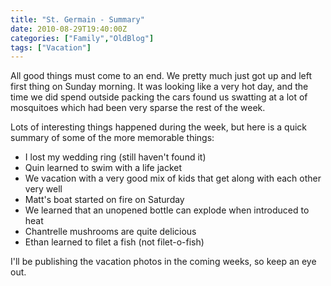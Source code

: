 ```yaml
---
title: "St. Germain - Summary"
date: 2010-08-29T19:40:00Z
categories: ["Family","OldBlog"]
tags: ["Vacation"]
---
```


All good things must come to an end.  We pretty much just got up and left first thing on Sunday morning.  It was looking like a very hot day, and the time we did spend outside packing the cars found us swatting at a lot of mosquitoes which had been very sparse the rest of the week.

Lots of interesting things happened during the week, but here is a quick summary of some of the more memorable things:

* I lost my wedding ring (still haven't found it)
* Quin learned to swim with a life jacket
* We vacation with a very good mix of kids that get along with each other very well
* Matt's boat started on fire on Saturday
* We learned that an unopened bottle can explode when introduced to heat
* Chantrelle mushrooms are quite delicious
* Ethan learned to filet a fish (not filet-o-fish)

I'll be publishing the vacation photos in the coming weeks, so keep an eye out.
